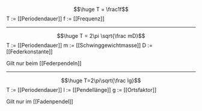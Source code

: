 $$\huge T = \frac1f$$
T := [[Periodendauer]]
f := [[Frequenz]]

---
$$\huge T = 2\pi \sqrt{\frac mD}$$
T := [[Periodendauer]]
m := [[Schwinggewichtmasse]]
D := [[Federkonstante]]

Gilt nur beim [[Federpendeln]]

---
$$\huge T=2\pi\sqrt{\frac lg}$$
T := [[Periodendauer]]
l := [[Pendellänge]]
g := [[Ortsfaktor]]

Gilt nur im [[Fadenpendel]]
